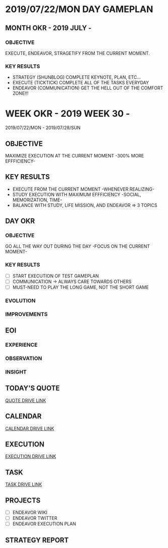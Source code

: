# 2019/07/22/MON DAY GAMEPLAN

## MONTH OKR - 2019 JULY -

### OBJECTIVE

EXECUTE, ENDEAVOR, STRAGETIFY FROM THE CURRENT MOMENT.

### KEY RESULTS

- STRATEGY (SHUNBLOG) COMPLETE KEYNOTE, PLAN, ETC...
- EXECUTE (TICKTICK) COMPLETE ALL OF THE TASKS EVERYDAY
- ENDEAVOR (COMMUNICATION) GET THE HELL OUT OF THE COMFORT ZONE!!!

# WEEK OKR - 2019 WEEK 30 -

2019/07/22/MON - 2019/07/28/SUN

## OBJECTIVE

MAXIMIZE EXECUTION AT THE CURRENT MOMENT -300% MORE EFFFICIENCY-

## KEY RESULTS

- EXECUTE FROM THE CURRENT MOMENT -WHENEVER REALIZING-
- STUDY EXECUTION WITH MAXIMUM EFFFICIENCY -SOCIAL, MEMORIZATION, TIME-
- BALANCE WITH STUDY, LIFE MISSION, AND ENDEAVOR => 3 TOPICS

## DAY OKR

### OBJECTIVE

GO ALL THE WAY OUT DURING THE DAY -FOCUS ON THE CURRENT MOMENT-

### KEY RESULTS

- [ ] START EXECUTION OF TEST GAMEPLAN
- [ ] COMMUNICATION -> ALWAYS CARE TOWARDS OTHERS
- [ ] MUST-NEED TO PLAY THE LONG GAME, NOT THE SHORT GAME

### EVOLUTION

### IMPROVEMENTS

## EOI

### EXPERIENCE

### OBSERVATION

### INSIGHT

## TODAY'S QUOTE

[QUOTE DRIVE LINK](https://drive.google.com/open?id=1SZ8ciuiHm0UfgcvlUWYhDLEo70Lb8wn4)

## CALENDAR

[CALENDAR DRIVE LINK]()

## EXECUTION

[EXECUTION DRIVE LINK](https://drive.google.com/open?id=1nUFC_97On1yc2Gvo3tWCSQ-rK42_PwxnO0aDLirarqA)

## TASK

[TASK DRIVE LINK]()

## PROJECTS

- [ ] ENDEAVOR WIKI
- [ ] ENDEAVOR TWITTER
- [ ] ENDEAVOR EXECUTION PLAN

## STRATEGY REPORT
